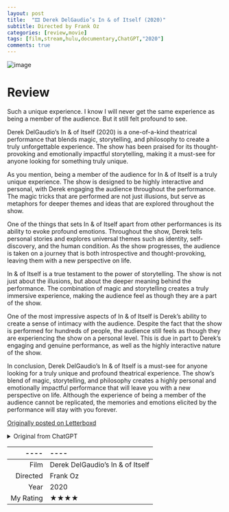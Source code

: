 ```yaml
---
layout: post
title:  "🎞️ Derek DelGaudio’s In & of Itself (2020)"
subtitle: Directed by Frank Oz
categories: [review,movie]
tags: [film,stream,hulu,documentary,ChatGPT,"2020"]
comments: true
---
```


![image](https://a.ltrbxd.com/resized/film-poster/6/0/5/8/3/8/605838-in-of-itself-0-230-0-345-crop.jpg)

# Review

Such a unique experience. I know I will never get the same experience as being a member of the audience. But it still felt profound to see.

Derek DelGaudio’s In & of Itself (2020) is a one-of-a-kind theatrical performance that blends magic, storytelling, and philosophy to create a truly unforgettable experience. The show has been praised for its thought-provoking and emotionally impactful storytelling, making it a must-see for anyone looking for something truly unique.

As you mention, being a member of the audience for In & of Itself is a truly unique experience. The show is designed to be highly interactive and personal, with Derek engaging the audience throughout the performance. The magic tricks that are performed are not just illusions, but serve as metaphors for deeper themes and ideas that are explored throughout the show.

One of the things that sets In & of Itself apart from other performances is its ability to evoke profound emotions. Throughout the show, Derek tells personal stories and explores universal themes such as identity, self-discovery, and the human condition. As the show progresses, the audience is taken on a journey that is both introspective and thought-provoking, leaving them with a new perspective on life.

In & of Itself is a true testament to the power of storytelling. The show is not just about the illusions, but about the deeper meaning behind the performance. The combination of magic and storytelling creates a truly immersive experience, making the audience feel as though they are a part of the show.

One of the most impressive aspects of In & of Itself is Derek’s ability to create a sense of intimacy with the audience. Despite the fact that the show is performed for hundreds of people, the audience still feels as though they are experiencing the show on a personal level. This is due in part to Derek’s engaging and genuine performance, as well as the highly interactive nature of the show.

In conclusion, Derek DelGaudio’s In & of Itself is a must-see for anyone looking for a truly unique and profound theatrical experience. The show’s blend of magic, storytelling, and philosophy creates a highly personal and emotionally impactful performance that will leave you with a new perspective on life. Although the experience of being a member of the audience cannot be replicated, the memories and emotions elicited by the performance will stay with you forever.

[Originally posted on Letterboxd](https://letterboxd.com/nickbarrett/film/derek-delgaudios-in-of-itself/)

<details>
  <summary>Original from ChatGPT</summary>

## prompt
```
elaborate in a blog post about Derek DelGaudio’s In & of Itself (2020) from my quick thoughts "Such a unique experience. I know I will never get the same experience as being a member of the audience. But it still felt profound to see."
```
## response

```
Derek DelGaudio’s In & of Itself (2020) is a one-of-a-kind theatrical performance that blends magic, storytelling, and philosophy to create a truly unforgettable experience. The show has been praised for its thought-provoking and emotionally impactful storytelling, making it a must-see for anyone looking for something truly unique.

As you mention, being a member of the audience for In & of Itself is a truly unique experience. The show is designed to be highly interactive and personal, with Derek engaging the audience throughout the performance. The magic tricks that are performed are not just illusions, but serve as metaphors for deeper themes and ideas that are explored throughout the show.

One of the things that sets In & of Itself apart from other performances is its ability to evoke profound emotions. Throughout the show, Derek tells personal stories and explores universal themes such as identity, self-discovery, and the human condition. As the show progresses, the audience is taken on a journey that is both introspective and thought-provoking, leaving them with a new perspective on life.

In & of Itself is a true testament to the power of storytelling. The show is not just about the illusions, but about the deeper meaning behind the performance. The combination of magic and storytelling creates a truly immersive experience, making the audience feel as though they are a part of the show.

One of the most impressive aspects of In & of Itself is Derek’s ability to create a sense of intimacy with the audience. Despite the fact that the show is performed for hundreds of people, the audience still feels as though they are experiencing the show on a personal level. This is due in part to Derek’s engaging and genuine performance, as well as the highly interactive nature of the show.

In conclusion, Derek DelGaudio’s In & of Itself is a must-see for anyone looking for a truly unique and profound theatrical experience. The show’s blend of magic, storytelling, and philosophy creates a highly personal and emotionally impactful performance that will leave you with a new perspective on life. Although the experience of being a member of the audience cannot be replicated, the memories and emotions elicited by the performance will stay with you forever.
```

---
</details>


----|----
--: | :--
Film | Derek DelGaudio’s In & of Itself
Directed | Frank Oz
Year | 2020
My Rating | ★★★★

